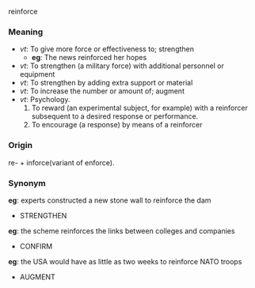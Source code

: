 reinforce
### Meaning
+ _vt_: To give more force or effectiveness to; strengthen
    + __eg__: The news reinforced her hopes
+ _vt_: To strengthen (a military force) with additional personnel or equipment
+ _vt_: To strengthen by adding extra support or material
+ _vt_: To increase the number or amount of; augment
+ _vt_: Psychology.
   1. To reward (an experimental subject, for example) with a reinforcer subsequent to a desired response or performance.
   2. To encourage (a response) by means of a reinforcer

### Origin

re- + inforce(variant of enforce).

### Synonym

__eg__: experts constructed a new stone wall to reinforce the dam

+ STRENGTHEN

__eg__: the scheme reinforces the links between colleges and companies

+ CONFIRM

__eg__: the USA would have as little as two weeks to reinforce NATO troops

+ AUGMENT


